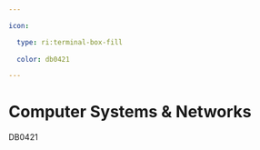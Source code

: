 ```yaml
---

icon: 

  type: ri:terminal-box-fill
  
  color: db0421

---
```


# Computer Systems & Networks

DB0421